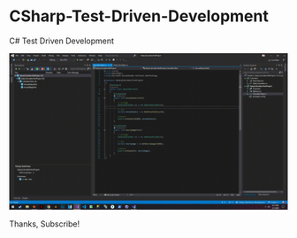 # CSharp-Test-Driven-Development
C# Test Driven Development

![Project_Preview](https://github.com/ferjesusjs8/CSharp-Test-Driven-Development/blob/master/Contents/Preview.gif)

Thanks, Subscribe!
